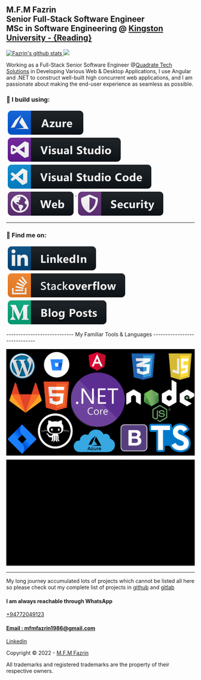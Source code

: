 M.F.M Fazrin\
Senior Full-Stack Software Engineer \
MSc in Software Engineering @ [Kingston University - {Reading}](https://www.kingston.ac.uk/) 
-----
<a href="https://github.com/nirzaf/github-readme-stats">
  <img src="https://github-readme-stats.vercel.app/api?username=nirzaf&show_icons=true&include_all_commits=true&theme=material-palenight" alt="Fazrin's github stats" />
</a>

<a href="https://github.com/nirzaf/github-readme-stats">
  <!-- Change the `github-readme-stats.anuraghazra1.vercel.app` to `github-readme-stats.vercel.app`  -->
  <img src="https://github-readme-stats.vercel.app/api/top-langs/?username=nirzaf&count_private=true" />
</a>

<!-- <img src="https://now-playing-codestackr.vercel.app/api/spotify-playing" alt="Spotify Playing" width="75%" /> -->

Working as a Full-Stack Senior Software Engineer @[Quadrate Tech
Solutions](https://quadrate.cc) in Developing Various Web & Desktop
Applications, I use Angular and .NET to
construct well-built high concurrent web applications, and I am
passionate about making the end-user experience as seamless as possible.

### 🚧 I build using:

<p>
   <a href="https://azure.microsoft.com/en-gb/">
    <img src="https://github.com/Daniel-Krzyczkowski/Daniel-Krzyczkowski/blob/master/images/azure.svg" alt="Azure" style="vertical-align:top; margin:4px">
  </a>

  <a href="https://visualstudio.microsoft.com/">
    <img src="https://github.com/Daniel-Krzyczkowski/Daniel-Krzyczkowski/blob/master/images/visualstudio.svg" alt="Visual Studio" style="vertical-align:top; margin:4px">
  </a>
  
  <a href="https://code.visualstudio.com/">
    <img src="https://github.com/Daniel-Krzyczkowski/Daniel-Krzyczkowski/blob/master/images/visualstudio_code.svg" alt="Visual Studio Code" style="vertical-align:top; margin:4px">
  </a>
  
  <a href="https://dotnet.microsoft.com/learn/aspnet/what-is-aspnet-core">
    <img src="https://github.com/Daniel-Krzyczkowski/Daniel-Krzyczkowski/blob/master/images/web.svg" alt="ASP .NET Core" style="vertical-align:top; margin:4px">
  </a>
  
  <a href="https://docs.microsoft.com/en-us/azure/active-directory/develop/">
    <img src="https://github.com/Daniel-Krzyczkowski/Daniel-Krzyczkowski/blob/master/images/security.svg" alt="Microsoft Identity Platform" style="vertical-align:top; margin:4px">
  </a>
  
</p>

---
### 📢 Find me on:

<p>
  <a href="https://www.linkedin.com/in/mfmfazrin/">
    <img src="https://github.com/Daniel-Krzyczkowski/Daniel-Krzyczkowski/blob/master/images/linkedin.svg" alt="LinkedIn" style="vertical-align:top; margin:4px">
  </a>
  
  <a href="https://stackoverflow.com/users/9251463/mohamed-farook-mohamed-fazrin">
    <img src="https://github.com/Daniel-Krzyczkowski/Daniel-Krzyczkowski/blob/master/images/stackoverflow.svg" alt="StackOverflow" style="vertical-align:top; margin:4px">
  </a>
  
  <a href="https://dotnetevangelist.net/">
    <img src="https://github.com/Daniel-Krzyczkowski/Daniel-Krzyczkowski/blob/master/images/medium.svg" alt="Dot net evangelist Blog" style="vertical-align:top; margin:4px">
  </a>
  
</p>
----------------------------
My Familiar Tools & Languages
-----------------------------

![](img/tools.png) 
![](img/dotnet.gif)

-----------------------------
My long journey accumulated lots of projects which cannot be listed all
here\
 so please check out my complete list of projects in
[github](https://github.com/nirzaf?tab=repositories) and
[gitlab](https://gitlab.com/nirzaf)

#### I am always reachable through WhatsApp

[+94772049123](https://api.whatsapp.com/send?phone=+94772049123&text=Hi,%20I%20contacted%20you%20Through%20your%20website.)

#### [Email : mfmfazrin1986@gmail.com](mailto:mfmfazrin1986@gmail.com) 

[Linkedin](https://www.linkedin.com/in/mfmfazrin/)

Copyright © 2022 - [M.F.M Fazrin](https://nirzaf.github.io)

All trademarks and registered trademarks are the property of their
respective owners.
